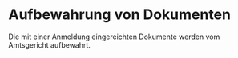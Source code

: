 # Aufbewahrung von Dokumenten

Die mit einer Anmeldung eingereichten Dokumente werden vom Amtsgericht aufbewahrt. 

